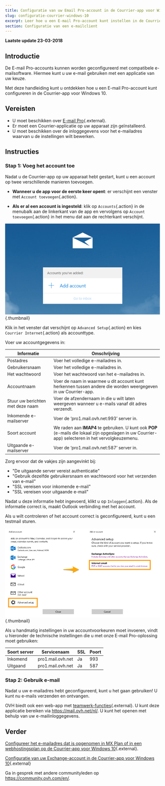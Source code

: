 ```yaml
---
title: Configuratie van uw Email Pro-account in de Courrier-app voor Windows 10
slug: configuratie-courrier-windows-10
excerpt: Leer hoe u een E-mail Pro-account kunt instellen in de Courrier-app voor Windows 10
section: Configuratie van een e-mailclient
---
```


**Laatste update 23-03-2018**

## Introductie

De E-mail Pro-accounts kunnen worden geconfigureerd met compatibele e-mailsoftware. Hiermee kunt u uw e-mail gebruiken met een applicatie van uw keuze.

Met deze handleiding kunt u ontdekken hoe u een E-mail Pro-account kunt configureren in de Courrier-app voor Windows 10.

## Vereisten

- U moet beschikken over [E-mail Pro](https://www.ovh.com/nl/emails/email-pro/){.external}.
- Er moet een Courrier-applicatie op uw apparaat zijn geïnstalleerd.
- U moet beschikken over de inloggegevens voor het e-mailadres waarvan u de instellingen wilt bewerken.

## Instructies

### Stap 1: Voeg het account toe

Nadat u de Courrier-app op uw apparaat hebt gestart, kunt u een account op twee verschillende manieren toevoegen.

- **Wanneer u de app voor de eerste keer opent**: er verschijnt een venster met `Account toevoegen`{.action}.

- **Als er al een account is ingesteld**: klik op `Accounts`{.action} in de menubalk aan de linkerkant van de app en vervolgens op `Account toevoegen`{.action} in het menu dat aan de rechterkant verschijnt.

![emailpro](images/configuration-mail-windows-step1.png){.thumbnail}

Klik in het venster dat verschijnt op `Advanced Setup`{.action} en kies `Courrier Internet`{.action} als accounttype.

Voer uw accountgegevens in:

|Informatie|Omschrijving|
|---|---|
|Postadres|Voer het volledige e-mailadres in.|
|Gebruikersnaam|Voer het volledige e-mailadres in.|
|Het wachtwoord|Voer het wachtwoord van het e-mailadres in.|
|Accountnaam|Voer de naam in waarmee u dit account kunt herkennen tussen andere die worden weergegeven in uw Courrier-app.|
|Stuur uw berichten met deze naam|Voer de afzendernaam in die u wilt laten weergeven wanneer u e-mails vanaf dit adres verzendt.|
|Inkomende e-mailserver|Voer de ‘pro1.mail.ovh.net:993’ server in.|
|Soort account|We raden aan **IMAP4** te gebruiken. U kunt ook **POP** (e-mails die lokaal zijn opgeslagen in uw Courrier-app) selecteren in het vervolgkeuzemenu.|
|Uitgaande e-mailserver|Voer de ‘pro1.mail.ovh.net:587’ server in.|

Zorg ervoor dat de vakjes zijn aangevinkt bij:
- "De uitgaande server vereist authenticatie"
- "Gebruik dezelfde gebruikersnaam en wachtwoord voor het verzenden van e-mail"
- "SSL vereisen voor inkomende e-mail"
- "SSL vereisen voor uitgaande e-mail"

Nadat u deze informatie hebt ingevoerd, klikt u op `Inloggen`{.action}. Als de informatie correct is, maakt Outlook verbinding met het account.

Als u wilt controleren of het account correct is geconfigureerd, kunt u een testmail sturen.

![emailpro](images/configuration-mail-windows-step2.png){.thumbnail}

Als u handmatig instellingen in uw accountvoorkeuren moet invoeren, vindt u hieronder de technische instellingen die u met onze E-mail Pro-oplossing moet gebruiken:

|Soort server|Servicenaam|SSL|Poort|
|---|---|---|---|
|Inkomend|pro1.mail.ovh.net|Ja|993|
|Uitgaand|pro1.mail.ovh.net|Ja|587|

### Stap 2: Gebruik e-mail

Nadat u uw e-mailadres hebt geconfigureerd, kunt u het gaan gebruiken! U kunt nu e-mails verzenden en ontvangen.

OVH biedt ook een web-app met [teamwerk-functies](https://www.ovh.com/nl/emails/){.external}. U kunt deze applicatie bereiken via <https://mail.ovh.net/nl/>. U kunt het openen met behulp van uw e-mailinloggegevens.

## Verder

[Configureer het e-mailadres dat is opgenomen in MX Plan of in een webhostingsplan op de Courrier-app voor Windows 10](https://docs.ovh.com/nl/emails/configuratie-courrier-windows-10/){.external}.

[Configuratie van uw Exchange-account in de Courrier-app voor Windows 10](https://docs.ovh.com/nl/microsoft-collaborative-solutions/configuratie-courrier-windows-10/){.external}

Ga in gesprek met andere communityleden op <https://community.ovh.com/en/>.